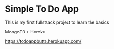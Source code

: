 # Simple To Do App

This is my first fullstsack project to learn the basics

MongoDB + Heroku

https://todoappbutta.herokuapp.com/
